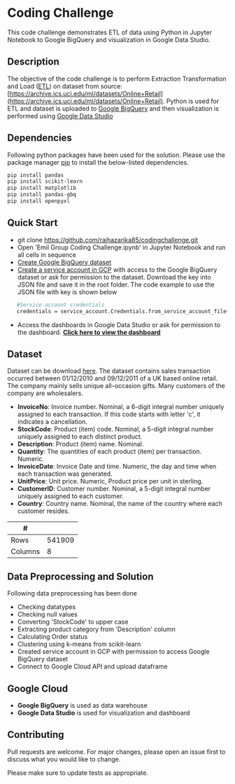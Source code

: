 # Coding Challenge

This code challenge demonstrates ETL of data using Python in Jupyter Notebook to Google BigQuery and visualization in Google Data Studio.

## Description
The objective of the code challenge is to perform Extraction Transformation and Load ([ETL](https://en.wikipedia.org/wiki/Extract,_transform,_load)) on dataset from source: [https://archive.ics.uci.edu/ml/datasets/Online+Retail](https://archive.ics.uci.edu/ml/datasets/Online+Retail). Python is used for ETL and dataset is uploaded to [Google BigQuery](https://cloud.google.com/bigquery/?utm_source=google&utm_medium=cpc&utm_campaign=japac-IN-all-en-dr-bkwsrmkt-all-all-trial-e-dr-1009882&utm_content=text-ad-none-none-DEV_c-CRE_442449534209-ADGP_Hybrid%20%7C%20BKWS%20-%20EXA%20%7C%20Txt%20~%20Data%20Analytics%20~%20BigQuery_bigquery-KWID_43700054974618275-aud-970366092687%3Akwd-47616965283&userloc_1006644-network_g&utm_term=KW_bigquery&gclid=CjwKCAjw8cCGBhB6EiwAgOReyxv1rKCi5aYzpZg84omfQ_My9ApKFO2L_u9h2Am6fuoM0AObg_nuWRoC3-sQAvD_BwE&gclsrc=aw.ds) and then visualization is performed using [Google Data Studio](https://datastudio.google.com/overview)

## Dependencies
Following python packages have been used for the solution. Please use the package manager [pip](https://pip.pypa.io/en/stable/) to install the below-listed dependencies.

```bash
pip install pandas 
pip install scikit-learn
pip install matplotlib
pip install pandas-gbq
pip install openpyxl

```
## Quick Start
- git clone https://github.com/rajhazarika85/codingchallenge.git
- Open 'Emil Group Coding Challenge.ipynb' in Jupyter Notebook and run all cells in sequence
- [Create Google BigQuery dataset](https://cloud.google.com/bigquery/docs/datasets)
- [Create a service account in GCP](https://cloud.google.com/iam/docs/creating-managing-service-accounts) with access to the Google BigQuery dataset or ask for permission to the dataset. Download the key into JSON file and save it in the root folder. The code example to use the JSON file with key is shown below



```bash
   #Service account credentials
   credentials = service_account.Credentials.from_service_account_file('projectid-credentials.json')
```

- Access the dashboards in Google Data Studio or ask for permission to the dashboard. **[Click here to view the dashboard](https://datastudio.google.com/reporting/e91a02ba-a3f1-4c25-b7b0-5654b95ac7fd)** 




## Dataset
Dataset can be download [here](https://archive.ics.uci.edu/ml/datasets/Online+Retail).
The dataset contains sales transaction occurred between 01/12/2010 and 09/12/2011 of a UK based online retail. The company mainly sells unique all-occasion gifts. Many customers of the company are wholesalers.

- **InvoiceNo**: Invoice number. Nominal, a 6-digit integral number uniquely assigned to each transaction. If this code starts with letter 'c', it indicates a cancellation.
- **StockCode**: Product (item) code. Nominal, a 5-digit integral number uniquely assigned to each distinct product.
- **Description**: Product (item) name. Nominal.
- **Quantity**: The quantities of each product (item) per transaction. Numeric.
- **InvoiceDate**: Invoice Date and time. Numeric, the day and time when each transaction was generated.
- **UnitPrice**: Unit price. Numeric, Product price per unit in sterling.
- **CustomerID**: Customer number. Nominal, a 5-digit integral number uniquely assigned to each customer.
- **Country**: Country name. Nominal, the name of the country where each customer resides.


| #| |
| ----------- | ----------- |
| Rows| 541909|
| Columns| 8|

## Data Preprocessing and Solution 
Following data preprocessing has been done
- Checking datatypes
- Checking null values
- Converting 'StockCode' to upper case
- Extracting product category from 'Description' column
- Calculating Order status
- Clustering using k-means from scikit-learn
- Created service account in GCP with permission to access Google BigQuery dataset
- Connect to Google Cloud API and upload dataframe

## Google Cloud 
- **Google BigQuery** is used as data warehouse
- **Google Data Studio** is used for visualization and dashboard




## Contributing
Pull requests are welcome. For major changes, please open an issue first to discuss what you would like to change.

Please make sure to update tests as appropriate.

